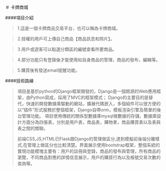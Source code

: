 ＃ 卡牌商城

####項目介紹

>1.這是一個卡牌商品交易平台，也可以稱為卡牌商城。

>2.授權的用戶可上傳自己商品【商品訊息和照片】。

>3.用戶或遊客可以點選分類區的編號查看所要商品。

>4.部分功能只有登錄後才能使用如自身商品的管理，商品的發布，編輯等。

>5.購買後有發送email提醒功能。

####技術路線

>項目是基於python的Django框架開發的，Django是一個開源的Web應用框架，由Python寫成，採用了MVC的框架模式； Django的主要目的是替代，快速的開發數據庫驅動的網站，擴展代碼嵌入，多個組件可以很方便的以“插件”形式服務於整個框架，Django自帶orm，模板渲染引擎及簡單的後台管理功能。
>項目使用傳統的關係型數據庫mysql做數據的存儲，數據庫設計方面分為四張表，分別是用戶表，商品表，購物車，商品購買表以及表與表之間的關聯。
>
>前端CSS,JS,HTML已Flask跟Django的管理做區分,達到模擬前後端分離樣式,在管理上做區分也比較清楚。界面展示使用bootstrap框架，整個系統的實現功能模塊主要有：用戶的註冊與登錄，商品的發布與管理，所有商品的瀏覽，不同商品對應的詳情信息展示，用戶的購買行為以及帳號交易次數的查詢等。
